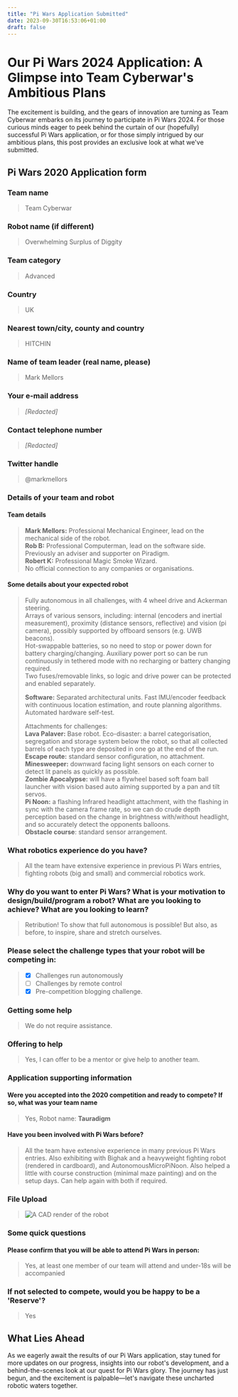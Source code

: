 ```yaml
---
title: "Pi Wars Application Submitted"
date: 2023-09-30T16:53:06+01:00
draft: false
---
```


# Our Pi Wars 2024 Application: A Glimpse into Team Cyberwar's Ambitious Plans #

The excitement is building, and the gears of innovation are turning as Team Cyberwar embarks on its journey to participate in Pi Wars 2024. For those curious minds eager to peek behind the curtain of our (hopefully) successful Pi Wars application, or for those simply intrigued by our ambitious plans, this post provides an exclusive look at what we've submitted.


## Pi Wars 2020 Application form

### **Team name**  
> Team Cyberwar

### Robot name (if different)  
> Overwhelming Surplus of Diggity

### Team category
> Advanced

### Country
> UK

### Nearest town/city, county and country
> HITCHIN

### Name of team leader (real name, please)
> Mark Mellors

### Your e-mail address
> _[Redacted]_

### Contact telephone number
> _[Redacted]_

### Twitter handle
> @markmellors

### Details of your team and robot  

#### Team details
> **Mark Mellors:** Professional Mechanical Engineer, lead on the mechanical side of the robot.  
**Rob B:** Professional Computerman, lead on the software side. Previously an adviser and supporter on Piradigm.  
**Robert K:** Professional Magic Smoke Wizard.  
No official connection to any companies or organisations.

#### Some details about your expected robot
> Fully autonomous in all challenges, with 4 wheel drive and Ackerman steering.  
> Arrays of various sensors, including: internal (encoders and inertial measurement), proximity (distance sensors, reflective) and vision (pi camera), possibly supported by offboard sensors (e.g. UWB beacons).  
> Hot-swappable batteries, so no need to stop or power down for battery charging/changing. Auxiliary power port so can be run continuously in tethered mode with no recharging or battery changing required.  
> Two fuses/removable links, so logic and drive power can be protected and enabled separately.
>
> **Software:** Separated architectural units. Fast IMU/encoder feedback with continuous location estimation, and route planning algorithms. Automated hardware self-test.   
>
> Attachments for challenges:  
> **Lava Palaver:** Base robot. Eco-disaster: a barrel categorisation, segregation and storage system below the robot, so that all collected barrels of each type are deposited in one go at the end of the run.  
> **Escape route:** standard sensor configuration, no attachment.  
> **Minesweeper:** downward facing light sensors on each corner to detect lit panels as quickly as possible.  
> **Zombie Apocalypse:** will have a flywheel based soft foam ball launcher with vision based auto aiming supported by a pan and tilt servos.  
> **Pi Noon:** a flashing Infrared headlight attachment, with the flashing in sync with the camera frame rate, so we can do crude depth perception based on the change in brightness with/without headlight, and so accurately detect the opponents balloons.  
> **Obstacle course**: standard sensor arrangement.


### What robotics experience do you have?
> All the team have extensive experience in previous Pi Wars entries, fighting robots (big and small) and commercial robotics work.

### Why do you want to enter Pi Wars? What is your motivation to design/build/program a robot? What are you looking to achieve? What are you looking to learn?
> Retribution! To show that full autonomous is possible! But also, as before, to inspire, share and stretch ourselves.

### Please select the challenge types that your robot will be competing in:
> - [X] Challenges run autonomously  
> - [ ] Challenges by remote control  
> - [X] Pre-competition blogging challenge.  

### Getting some help
> We do not require assistance.

### Offering to help
> Yes, I can offer to be a mentor or give help to another team.


### Application supporting information  

#### Were you accepted into the 2020 competition and ready to compete? If so, what was your team name
> Yes, Robot name: **Tauradigm**

#### Have you been involved with Pi Wars before?
> All the team have extensive experience in many previous Pi Wars entries. Also exhibiting with Bighak and a heavyweight fighting robot (rendered in cardboard), and AutonomousMicroPiNoon. Also helped a little with course construction (minimal maze painting) and on the setup days. Can help again with both if required.

### File Upload
> ![A CAD render of the robot](application_render.png "Application Render")

### Some quick questions  

#### Please confirm that you will be able to attend Pi Wars in person:
> Yes, at least one member of our team will attend and under-18s will be accompanied

### If not selected to compete, would you be happy to be a 'Reserve'?
> Yes

## What Lies Ahead ##

As we eagerly await the results of our Pi Wars application, stay tuned for more updates on our progress, insights into our robot's development, and a behind-the-scenes look at our quest for Pi Wars glory. The journey has just begun, and the excitement is palpable—let's navigate these uncharted robotic waters together.

